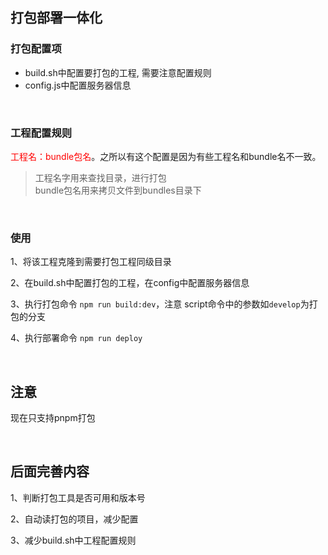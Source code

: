 ## 打包部署一体化

### 打包配置项

- build.sh中配置要打包的工程, 需要注意配置规则
- config.js中配置服务器信息

<br/>

### 工程配置规则

<span style="color:red">工程名：bundle包名</span>。之所以有这个配置是因为有些工程名和bundle名不一致。

> 工程名字用来查找目录，进行打包 </br>
> bundle包名用来拷贝文件到bundles目录下
  

<br/>

### 使用

1、将该工程克隆到需要打包工程同级目录

2、在build.sh中配置打包的工程，在config中配置服务器信息

3、执行打包命令 `npm run build:dev`，注意 script命令中的参数如`develop`为打包的分支

4、执行部署命令 `npm run deploy`
 
<br/>

## 注意
现在只支持pnpm打包

<br/>

 ## 后面完善内容
 
 1、判断打包工具是否可用和版本号

 2、自动读打包的项目，减少配置

 3、减少build.sh中工程配置规则
